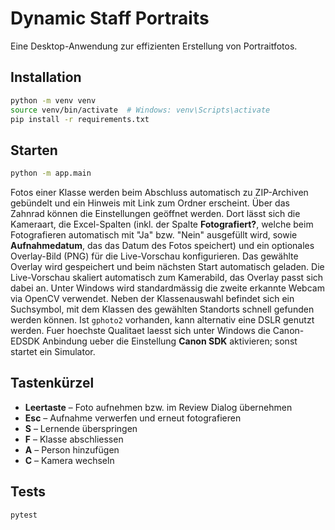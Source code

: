 # Dynamic Staff Portraits

Eine Desktop-Anwendung zur effizienten Erstellung von Portraitfotos.

## Installation

```bash
python -m venv venv
source venv/bin/activate  # Windows: venv\Scripts\activate
pip install -r requirements.txt
```

## Starten

```bash
python -m app.main
```

Fotos einer Klasse werden beim Abschluss automatisch zu ZIP-Archiven gebündelt
und ein Hinweis mit Link zum Ordner erscheint. Über das Zahnrad können die
Einstellungen geöffnet werden. Dort lässt sich die Kameraart, die Excel-Spalten
(inkl. der Spalte **Fotografiert?**, welche beim Fotografieren automatisch mit
"Ja" bzw. "Nein" ausgefüllt wird, sowie **Aufnahmedatum**, das das Datum des
Fotos speichert) und ein optionales Overlay-Bild (PNG) für die
Live-Vorschau konfigurieren. Das
gewählte Overlay wird gespeichert und beim nächsten Start automatisch geladen.
Die Live-Vorschau skaliert automatisch zum Kamerabild, das Overlay passt sich
dabei an. Unter Windows wird standardmässig die zweite erkannte Webcam
via OpenCV verwendet.
Neben der Klassenauswahl befindet sich ein Suchsymbol, mit dem Klassen des
gewählten Standorts schnell gefunden werden können.
Ist `gphoto2` vorhanden, kann alternativ eine DSLR genutzt werden. Fuer
hoechste Qualitaet laesst sich unter Windows die Canon-EDSDK Anbindung ueber die
Einstellung **Canon SDK** aktivieren; sonst startet ein Simulator.

## Tastenkürzel

- **Leertaste** – Foto aufnehmen bzw. im Review Dialog übernehmen
- **Esc** – Aufnahme verwerfen und erneut fotografieren
- **S** – Lernende überspringen
- **F** – Klasse abschliessen
- **A** – Person hinzufügen
- **C** – Kamera wechseln

## Tests

```bash
pytest
```
